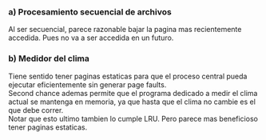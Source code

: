 ### a) Procesamiento secuencial de archivos

Al ser secuencial, parece razonable bajar la pagina mas recientemente accedida. Pues no va a ser accedida en un futuro.

### b) Medidor del clima
Tiene sentido tener paginas estaticas para que el proceso central pueda ejecutar eficientemente sin generar page faults.  
Second chance ademas permite que el programa dedicado a medir el clima actual se mantenga en memoria, ya que hasta que el clima no cambie es el que debe correr.  
Notar que esto ultimo tambien lo cumple LRU. Pero parece mas beneficioso tener paginas estaticas.